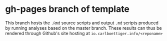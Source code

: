 
gh-pages branch of template
===========================

This branch hosts the `.Rmd` source scripts and output `.md` scripts produced by running analyses based on the master branch.  These results can thus be rendered through Github's site hosting at `io.carlboettiger.info/<reponame>`
